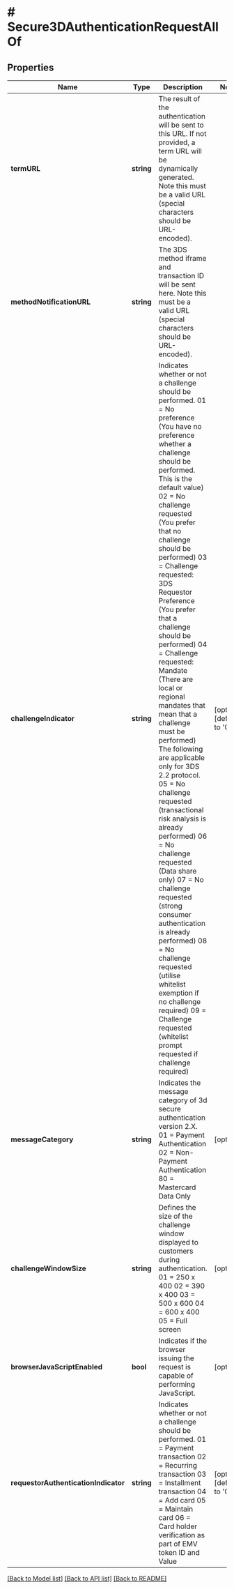 # # Secure3DAuthenticationRequestAllOf

## Properties

Name | Type | Description | Notes
------------ | ------------- | ------------- | -------------
**termURL** | **string** | The result of the authentication will be sent to this URL. If not provided, a term URL will be dynamically generated. Note this must be a valid URL (special characters should be URL-encoded). | 
**methodNotificationURL** | **string** | The 3DS method iframe and transaction ID will be sent here. Note this must be a valid URL (special characters should be URL-encoded). | 
**challengeIndicator** | **string** | Indicates whether or not a challenge should be performed. 01 &#x3D; No preference (You have no preference whether a challenge should be performed. This is the default value) 02 &#x3D; No challenge requested (You prefer that no challenge should be performed) 03 &#x3D; Challenge requested: 3DS Requestor Preference (You prefer that a challenge should be performed) 04 &#x3D; Challenge requested: Mandate (There are local or regional mandates that mean that a challenge must be performed) The following are applicable only for 3DS 2.2 protocol. 05 &#x3D; No challenge requested (transactional risk analysis is already performed) 06 &#x3D; No challenge requested (Data share only) 07 &#x3D; No challenge requested (strong consumer authentication is already performed) 08 &#x3D; No challenge requested (utilise whitelist exemption if no challenge required) 09 &#x3D; Challenge requested (whitelist prompt requested if challenge required) | [optional] [default to '01']
**messageCategory** | **string** | Indicates the message category of 3d secure authentication version 2.X. 01 &#x3D; Payment Authentication 02 &#x3D; Non-Payment Authentication 80 &#x3D; Mastercard Data Only | [optional] 
**challengeWindowSize** | **string** | Defines the size of the challenge window displayed to customers during authentication. 01 &#x3D; 250 x 400 02 &#x3D; 390 x 400 03 &#x3D; 500 x 600 04 &#x3D; 600 x 400 05 &#x3D; Full screen | [optional] 
**browserJavaScriptEnabled** | **bool** | Indicates if the browser issuing the request is capable of performing JavaScript. | [optional] 
**requestorAuthenticationIndicator** | **string** | Indicates whether or not a challenge should be performed. 01 &#x3D; Payment transaction 02 &#x3D; Recurring transaction 03 &#x3D; Installment transaction 04 &#x3D; Add card 05 &#x3D; Maintain card 06 &#x3D; Card holder verification as part of EMV token ID and Value | [optional] [default to '01']

[[Back to Model list]](../../README.md#documentation-for-models) [[Back to API list]](../../README.md#documentation-for-api-endpoints) [[Back to README]](../../README.md)



